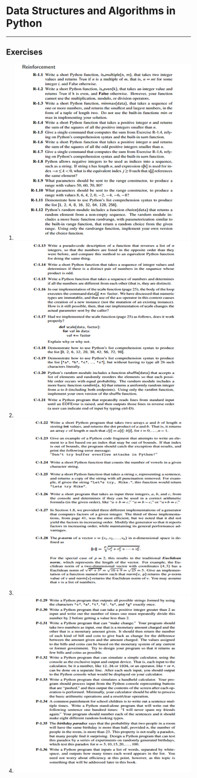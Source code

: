# Data Structures and Algorithms in Python
___

## Exercises

1. ![1-exercises](https://github.com/blaq-swan/dsa-in-python/blob/master/images/1-exercises.png?raw=true)
1. ![1-exercises](https://github.com/blaq-swan/dsa-in-python/blob/master/images/2-exercises.png?raw=true)
1. ![1-exercises](https://github.com/blaq-swan/dsa-in-python/blob/master/images/3-exercises.png?raw=true)
1. ![1-exercises](https://github.com/blaq-swan/dsa-in-python/blob/master/images/4-exercises.png?raw=true)

